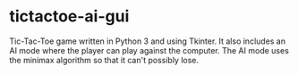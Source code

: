 # tictactoe-ai-gui
Tic-Tac-Toe game written in Python 3 and using Tkinter. It also includes an AI mode where the player can play against the computer. The AI mode uses the minimax algorithm so that it can't possibly lose. 

